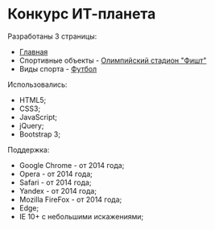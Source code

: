 <h1>Конкурс ИТ-планета</h1>
<p>Разработаны 3 страницы:
  <ul>
    <li><a href="https://zaytsevaleksandrv.github.io/universiade/index.html" target="_blank">Главная</a></li>
    <li>Спортивные объекты - <a href="https://zaytsevaleksandrv.github.io/universiade/object.html" target="_blank">Олимпийский стадион "Фишт"</a></li>
    <li>Виды спорта - <a href="https://zaytsevaleksandrv.github.io/universiade/sports.html" target="_blank">Футбол</a></li>
  </ul>
  Использовались:
  <ul>
    <li>HTML5;</li>
    <li>CSS3;</li>
    <li>JavaScript;</li>
    <li>jQuery;</li>
    <li>Bootstrap 3;</li>
  </ul>
  Поддержка:
   <ul>
    <li>Google Chrome - от 2014 года;</li>
    <li>Opera -  от 2014 года;</li>
    <li>Safari - от 2014 года;</li>
    <li>Yandex - от 2014 года;</li>
    <li>Mozilla FireFox -  от 2014 года;</li>
    <li>Edge;</li>
    <li>IE 10+ с небольшими искажениями;</li>
  </ul>
</p>
